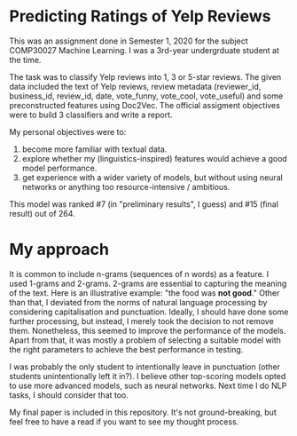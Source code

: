 # Predicting Ratings of Yelp Reviews
This was an assignment done in Semester 1, 2020 for the subject COMP30027 Machine Learning.  I was a 3rd-year undergrduate student at the time.

The task was to classify Yelp reviews into 1, 3 or 5-star reviews. 
The given data included the text of Yelp reviews, review metadata (reviewer_id, business_id, review_id, date, vote_funny, vote_cool, vote_useful) and some preconstructed features using Doc2Vec.
The official assigment objectives were to build 3 classifiers and write a report.

My personal objectives were to:
1. become more familiar with textual data.
2. explore whether my (linguistics-inspired) features would achieve a good model performance.
3. get experience with a wider variety of models, but without using neural networks or anything too resource-intensive / ambitious.

This model was ranked #7 (in "preliminary results", I guess) and #15 (final result) out of 264.

# My approach
It is common to include n-grams (sequences of n words) as a feature. I used 1-grams and 2-grams. 2-grams are essential to capturing the meaning of the text. Here is an illustrative example: "the food was **not good**." Other than that, I deviated from the norms of natural language processing by considering capitalisation and punctuation. Ideally, I should have done some further processing, but instead, I merely took the decision to not remove them. Nonetheless, this seemed to improve the performance of the models. Apart from that, it was mostly a problem of selecting a suitable model with the right parameters to achieve the best performance in testing.

I was probably the only student to intentionally leave in punctuation (other students unintentionally left it in?). I believe other top-scoring models opted to use more advanced models, such as neural networks. Next time I do NLP tasks, I should consider that too.

My final paper is included in this repository. It's not ground-breaking, but feel free to have a read if you want to see my thought process. 